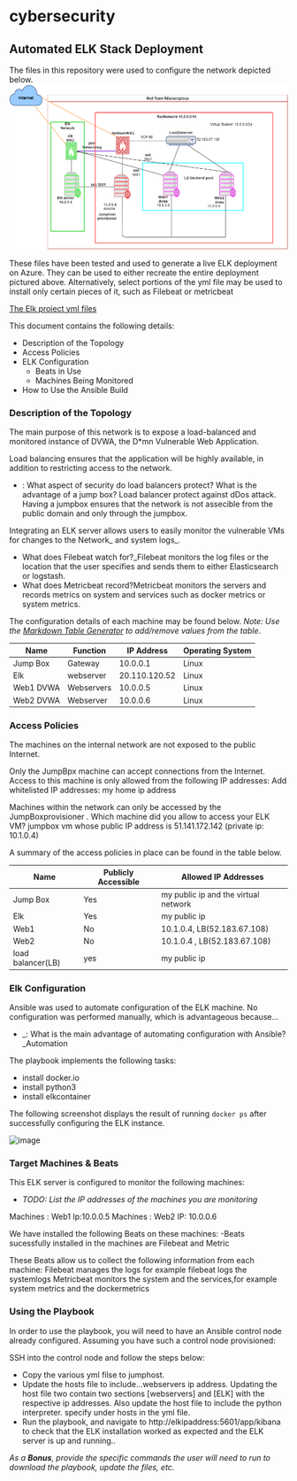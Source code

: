 # cybersecurity
## Automated ELK Stack Deployment

The files in this repository were used to configure the network depicted below.
![azure elk project](https://github.com/sujatanayak/cybersecurity/blob/main/Diagram/Elk_project.drawio.png?raw=true)

These files have been tested and used to generate a live ELK deployment on Azure. They can be used to either recreate the entire deployment pictured above. Alternatively, select portions of the yml file may be used to install only certain pieces of it, such as Filebeat or metricbeat

  [The Elk project yml files](https://github.com/sujatanayak/cybersecurity/blob/main/Ansible/install_elk.yml)

This document contains the following details:
- Description of the Topology
- Access Policies
- ELK Configuration
  - Beats in Use
  - Machines Being Monitored
- How to Use the Ansible Build


### Description of the Topology

The main purpose of this network is to expose a load-balanced and monitored instance of DVWA, the D*mn Vulnerable Web Application.

Load balancing ensures that the application will be highly available, in addition to restricting access to the network.
- : What aspect of security do load balancers protect? What is the advantage of a jump box? Load balancer  protect against dDos attack. Having a jumpbox ensures that the network is not assecible from the public domain and only through the jumpbox.

Integrating an ELK server allows users to easily monitor the vulnerable VMs for changes to the Network_ and system  logs_.
- What does Filebeat watch for?_Filebeat monitors the log files or the location that the user specifies and sends them to either Elasticsearch or logstash.
- What does Metricbeat record?Metricbeat monitors the servers and records metrics on system and services such as docker metrics or system metrics.

The configuration details of each machine may be found below.
_Note: Use the [Markdown Table Generator](http://www.tablesgenerator.com/markdown_tables) to add/remove values from the table_.

| Name     | Function | IP Address | Operating System |
|----------|----------|------------|------------------|
| Jump Box | Gateway  | 10.0.0.1   | Linux            |
| Elk       | webserver|20.110.120.52| Linux
| Web1 DVWA| Webservers|10.0.0.5   |  Linux           |
| Web2 DVWA| Webserver |10.0.0.6  |   Linux           |

### Access Policies

The machines on the internal network are not exposed to the public Internet. 

Only the JumpBpx machine can accept connections from the Internet. Access to this machine is only allowed from the following IP addresses:
 Add whitelisted IP addresses: my home ip address 

Machines within the network can only be accessed by  the JumpBoxprovisioner .
 Which machine did you allow to access your ELK VM? jumpbox vm whose public IP address is 51.141.172.142 (private ip: 10.1.0.4)

A summary of the access policies in place can be found in the table below.

| Name     | Publicly Accessible | Allowed IP Addresses |
|----------|---------------------|----------------------|
| Jump Box |    Yes              |  my public ip and the virtual network   |
|   Elk    |    Yes              |  my public ip                         |
|   Web1   |    No               | 10.1.0.4, LB(52.183.67.108)
|  Web2    |     No              | 10.1.0.4  , LB(52.183.67.108)               |
|load balancer(LB)|yes                |my public ip

### Elk Configuration

Ansible was used to automate configuration of the ELK machine. No configuration was performed manually, which is advantageous because...
- _: What is the main advantage of automating configuration with Ansible?_Automation

The playbook implements the following tasks:
- install docker.io
- install python3
- install elkcontainer


The following screenshot displays the result of running `docker ps` after successfully configuring the ELK instance.

![image](https://user-images.githubusercontent.com/6061871/133705317-d7e04c1f-c55c-4613-aed6-3a031feba302.png)
### Target Machines & Beats
This ELK server is configured to monitor the following machines:
- _TODO: List the IP addresses of the machines you are monitoring_

Machines : Web1 Ip:10.0.0.5 
Machines : Web2 IP: 10.0.0.6

We have installed the following Beats on these machines:
-Beats sucessfully installed in the machines are 
Filebeat and Metric

These Beats allow us to collect the following information from each machine:
 Filebeat manages the logs for example filebeat logs the systemlogs
 Metricbeat monitors the system and the services,for example system metrics and the dockermetrics

### Using the Playbook
In order to use the playbook, you will need to have an Ansible control node already configured. Assuming you have such a control node provisioned: 

SSH into the control node and follow the steps below:
- Copy the  various yml filse to jumphost.
- Update the hosts file to include...webservers ip address. Updating the host file two contain two sections [webservers] and [ELK] with the respective ip addresses. Also update the host file to include the python interpreter. specify under hosts in the yml file.
- Run the playbook, and navigate to http://elkipaddress:5601/app/kibana to check that the  ELK installation worked as expected and the ELK server is up and running..


_As a **Bonus**, provide the specific commands the user will need to run to download the playbook, update the files, etc._
